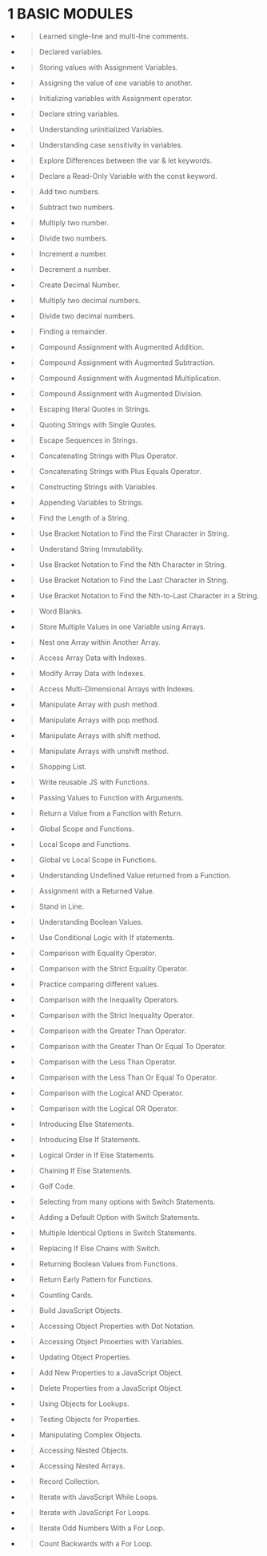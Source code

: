 # 1 BASIC MODULES

- > Learned single-line and multi-line comments.
- > Declared variables.
- > Storing values with Assignment Variables.
- > Assigning the value of one variable to another.
- > Initializing variables with Assignment operator.
- > Declare string variables.
- > Understanding uninitialized Variables.
- > Understanding case sensitivity in variables.
- > Explore Differences between the var & let keywords.
- > Declare a Read-Only Variable with the const keyword.
- > Add two numbers.
- > Subtract two numbers.
- > Multiply two number.
- > Divide two numbers.
- > Increment a number.
- > Decrement a number.
- > Create Decimal Number.
- > Multiply two decimal numbers.
- > Divide two decimal numbers.
- > Finding a remainder.
- > Compound Assignment with Augmented Addition.
- > Compound Assignment with Augmented Subtraction.
- > Compound Assignment with Augmented Multiplication.
- > Compound Assignment with Augmented Division.
- > Escaping literal Quotes in Strings.
- > Quoting Strings with Single Quotes.
- > Escape Sequences in Strings.
- > Concatenating Strings with Plus Operator.
- > Concatenating Strings with Plus Equals Operator.
- > Constructing Strings with Variables.
- > Appending Variables to Strings.
- > Find the Length of a String.
- > Use Bracket Notation to Find the First Character in String.
- > Understand String Immutability.
- > Use Bracket Notation to Find the Nth Character in String.
- > Use Bracket Notation to Find the Last Character in String.
- > Use Bracket Notation to Find the Nth-to-Last Character in a String.
- > Word Blanks.
- > Store Multiple Values in one Variable using Arrays.
- > Nest one Array within Another Array.
- > Access Array Data with Indexes.
- > Modify Array Data with Indexes.
- > Access Multi-Dimensional Arrays with Indexes.
- > Manipulate Array with push method.
- > Manipulate Arrays with pop method.
- > Manipulate Arrays with shift method.
- > Manipulate Arrays with unshift method.
- > Shopping List.
- > Write reusable JS with Functions.
- > Passing Values to Function with Arguments.
- > Return a Value from a Function with Return.
- > Global Scope and Functions.
- > Local Scope and Functions.
- > Global vs Local Scope in Functions.
- > Understanding Undefined Value returned from a Function.
- > Assignment with a Returned Value.
- > Stand in Line.
- > Understanding Boolean Values.
- > Use Conditional Logic with If statements.
- > Comparison with Equality Operator.
- > Comparison with the Strict Equality Operator.
- > Practice comparing different values.
- > Comparison with the Inequality Operators.
- > Comparison with the Strict Inequality Operator.
- > Comparison with the Greater Than Operator.
- > Comparison with the Greater Than Or Equal To Operator.
- > Comparison with the Less Than Operator.
- > Comparison with the Less Than Or Equal To Operator.
- > Comparison with the Logical AND Operator.
- > Comparison with the Logical OR Operator.
- > Introducing Else Statements.
- > Introducing Else If Statements.
- > Logical Order in If Else Statements.
- > Chaining If Else Statements.
- > Golf Code.
- > Selecting from many options with Switch Statements.
- > Adding a Default Option with Switch Statements.
- > Multiple Identical Options in Switch Statements.
- > Replacing If Else Chains with Switch.
- > Returning Boolean Values from Functions.
- > Return Early Pattern for Functions.
- > Counting Cards.
- > Build JavaScript Objects.
- > Accessing Object Properties with Dot Notation.
- > Accessing Object Prooerties with Variables.
- > Updating Object Properties.
- > Add New Properties to a JavaScript Object.
- > Delete Properties from a JavaScript Object.
- > Using Objects for Lookups.
- > Testing Objects for Properties.
- > Manipulating Complex Objects.
- > Accessing Nested Objects.
- > Accessing Nested Arrays.
- > Record Collection.
- > Iterate with JavaScript While Loops.
- > Iterate with JavaScript For Loops.
- > Iterate Odd Numbers With a For Loop.
- > Count Backwards with a For Loop.